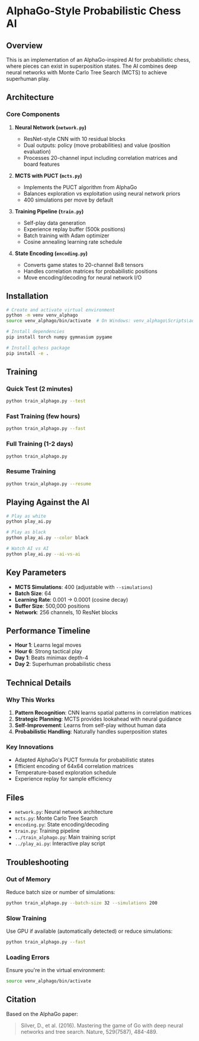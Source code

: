 # AlphaGo-Style Probabilistic Chess AI

## Overview

This is an implementation of an AlphaGo-inspired AI for probabilistic chess, where pieces can exist in superposition states. The AI combines deep neural networks with Monte Carlo Tree Search (MCTS) to achieve superhuman play.

## Architecture

### Core Components

1. **Neural Network (`network.py`)**
   - ResNet-style CNN with 10 residual blocks
   - Dual outputs: policy (move probabilities) and value (position evaluation)
   - Processes 20-channel input including correlation matrices and board features

2. **MCTS with PUCT (`mcts.py`)**
   - Implements the PUCT algorithm from AlphaGo
   - Balances exploration vs exploitation using neural network priors
   - 400 simulations per move by default

3. **Training Pipeline (`train.py`)**
   - Self-play data generation
   - Experience replay buffer (500k positions)
   - Batch training with Adam optimizer
   - Cosine annealing learning rate schedule

4. **State Encoding (`encoding.py`)**
   - Converts game states to 20-channel 8x8 tensors
   - Handles correlation matrices for probabilistic positions
   - Move encoding/decoding for neural network I/O

## Installation

```bash
# Create and activate virtual environment
python -m venv venv_alphago
source venv_alphago/bin/activate  # On Windows: venv_alphago\Scripts\activate

# Install dependencies
pip install torch numpy gymnasium pygame

# Install qchess package
pip install -e .
```

## Training

### Quick Test (2 minutes)
```bash
python train_alphago.py --test
```

### Fast Training (few hours)
```bash
python train_alphago.py --fast
```

### Full Training (1-2 days)
```bash
python train_alphago.py
```

### Resume Training
```bash
python train_alphago.py --resume
```

## Playing Against the AI

```bash
# Play as white
python play_ai.py

# Play as black
python play_ai.py --color black

# Watch AI vs AI
python play_ai.py --ai-vs-ai
```

## Key Parameters

- **MCTS Simulations**: 400 (adjustable with `--simulations`)
- **Batch Size**: 64
- **Learning Rate**: 0.001 → 0.0001 (cosine decay)
- **Buffer Size**: 500,000 positions
- **Network**: 256 channels, 10 ResNet blocks

## Performance Timeline

- **Hour 1**: Learns legal moves
- **Hour 6**: Strong tactical play
- **Day 1**: Beats minimax depth-4
- **Day 2**: Superhuman probabilistic chess

## Technical Details

### Why This Works

1. **Pattern Recognition**: CNN learns spatial patterns in correlation matrices
2. **Strategic Planning**: MCTS provides lookahead with neural guidance
3. **Self-Improvement**: Learns from self-play without human data
4. **Probabilistic Handling**: Naturally handles superposition states

### Key Innovations

- Adapted AlphaGo's PUCT formula for probabilistic states
- Efficient encoding of 64x64 correlation matrices
- Temperature-based exploration schedule
- Experience replay for sample efficiency

## Files

- `network.py`: Neural network architecture
- `mcts.py`: Monte Carlo Tree Search
- `encoding.py`: State encoding/decoding
- `train.py`: Training pipeline
- `../train_alphago.py`: Main training script
- `../play_ai.py`: Interactive play script

## Troubleshooting

### Out of Memory
Reduce batch size or number of simulations:
```bash
python train_alphago.py --batch-size 32 --simulations 200
```

### Slow Training
Use GPU if available (automatically detected) or reduce simulations:
```bash
python train_alphago.py --fast
```

### Loading Errors
Ensure you're in the virtual environment:
```bash
source venv_alphago/bin/activate
```

## Citation

Based on the AlphaGo paper:
> Silver, D., et al. (2016). Mastering the game of Go with deep neural networks and tree search. Nature, 529(7587), 484-489.